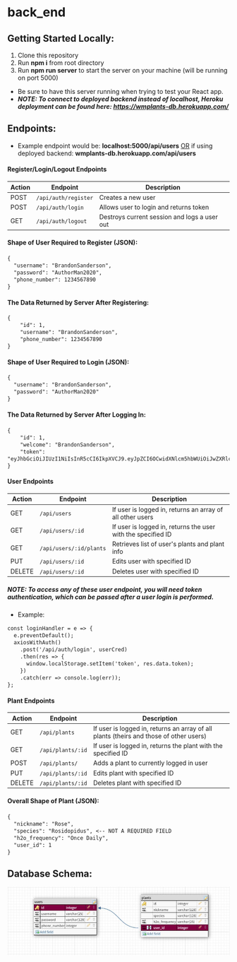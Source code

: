 # back_end

## Getting Started Locally:
1. Clone this repository
1. Run **npm i** from root directory
1. Run **npm run server** to start the server on your machine (will be running on port 5000)
 * Be sure to have this server running when trying to test your React app.
 * <b><i>NOTE: To connect to deployed backend instead of localhost, Heroku deployment can be found here: <ins>https://wmplants-db.herokuapp.com/</ins></i></b>

## Endpoints:
* Example endpoint would be: **localhost:5000/api/users** <ins>OR</ins> if using deployed backend: **wmplants-db.herokuapp.com/api/users**

#### Register/Login/Logout Endpoints

| Action | Endpoint | Description
|---|---|---|
| POST | `/api/auth/register` | Creates a new user |
| POST | `/api/auth/login` | Allows user to login and returns token |
| GET | `/api/auth/logout` | Destroys current session and logs a user out |

#### Shape of User Required to Register (JSON):
```
{
  "username": "BrandonSanderson",
  "password": "AuthorMan2020",
  "phone_number": 1234567890
}
```
#### The Data Returned by Server After Registering:
```
{
    "id": 1,
    "username": "BrandonSanderson",
    "phone_number": 1234567890
}
```

#### Shape of User Required to Login (JSON):
```
{
  "username": "BrandonSanderson",
  "password": "AuthorMan2020"
}
```
#### The Data Returned by Server After Logging In:
```
{
    "id": 1,
    "welcome": "BrandonSanderson",
    "token": "eyJhbGciOiJIUzI1NiIsInR5cCI6IkpXVCJ9.eyJpZCI6OCwidXNlcm5hbWUiOiJwZXRlcnBhbiIsImlhdCI6MTU5MDUyMzgwNSwiZXhwIjoxNTkwNTQxODA1fQ.J7xBHz_ZbPQDkVIai3kA3XvdYM0akrI2LqqBq9FzeFk"
}
```

#### User Endpoints

| Action | Endpoint | Description
|---|---|---|
| GET | `/api/users` | If user is logged in, returns an array of all other users |
| GET | `/api/users/:id` | If user is logged in, returns the user with the specified ID |
| GET | `/api/users/:id/plants` | Retrieves list of user's plants and plant info |
| PUT | `/api/users/:id` | Edits user with specified ID |
| DELETE | `/api/users/:id` | Deletes user with specified ID |

##### NOTE: To access any of these user endpoint, you will need token authentication, which can be passed after a user login is performed.
  * Example:
  ```
  const loginHandler = e => {
    e.preventDefault();
    axiosWithAuth()
      .post('/api/auth/login', userCred)
      .then(res => {
        window.localStorage.setItem('token', res.data.token);
      })
      .catch(err => console.log(err));
  };
  ```

#### Plant Endpoints

| Action | Endpoint | Description
|---|---|---|
| GET | `/api/plants` | If user is logged in, returns an array of all plants (theirs and those of other users) |
| GET | `/api/plants/:id` | If user is logged in, returns the plant with the specified ID |
| POST | `/api/plants/` | Adds a plant to currently logged in user |
| PUT | `/api/plants/:id` | Edits plant with specified ID |
| DELETE | `/api/plants/:id` | Deletes plant with specified ID |

#### Overall Shape of Plant (JSON):
```
{
  "nickname": "Rose",
  "species": "Rosidopidus", <-- NOT A REQUIRED FIELD
  "h2o_frequency": "Once Daily",
  "user_id": 1
}
```

## Database Schema:
![Screenshot](dbSchema.JPG)
